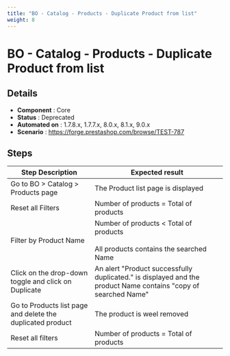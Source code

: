 ```yaml
---
title: "BO - Catalog - Products - Duplicate Product from list"
weight: 8
---
```


# BO - Catalog - Products - Duplicate Product from list
## Details
* **Component** : Core
* **Status** : Deprecated
* **Automated on** : 1.7.8.x, 1.7.7.x, 8.0.x, 8.1.x, 9.0.x
* **Scenario** : https://forge.prestashop.com/browse/TEST-787

## Steps
| Step Description | Expected result |
| ----- | ----- |
| Go to BO > Catalog > Products page | The Product list page is displayed |
| Reset all Filters | Number of products = Total of products |
| Filter by Product Name | Number of products < Total of products<br><br>All products contains the searched Name |
| Click on the drop-down toggle and click on Duplicate | An alert "Product successfully duplicated." is displayed and the product Name contains "copy of searched Name" |
| Go to Products list page and delete the duplicated product | The product is weel removed |
| Reset all filters | Number of products = Total of products |
